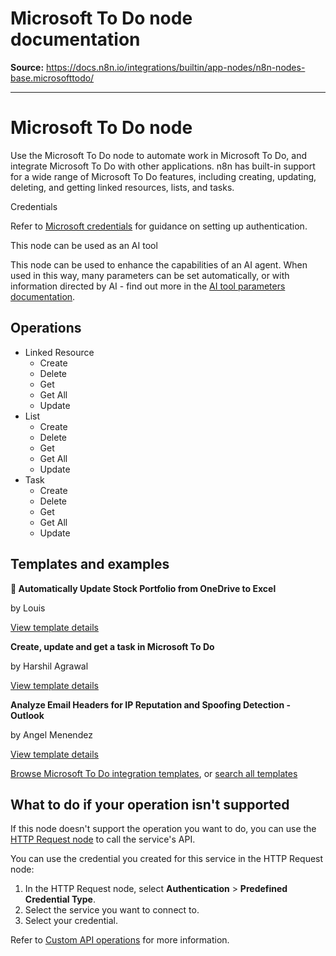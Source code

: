 # Microsoft To Do node documentation

**Source:** https://docs.n8n.io/integrations/builtin/app-nodes/n8n-nodes-base.microsofttodo/

---

# Microsoft To Do node

Use the Microsoft To Do node to automate work in Microsoft To Do, and integrate Microsoft To Do with other applications. n8n has built-in support for a wide range of Microsoft To Do features, including creating, updating, deleting, and getting linked resources, lists, and tasks.

Credentials

Refer to [Microsoft credentials](../../credentials/microsoft/) for guidance on setting up authentication.

This node can be used as an AI tool

This node can be used to enhance the capabilities of an AI agent. When used in this way, many parameters can be set automatically, or with information directed by AI - find out more in the [AI tool parameters documentation](../../../../advanced-ai/examples/using-the-fromai-function/).

## Operations

- Linked Resource
  - Create
  - Delete
  - Get
  - Get All
  - Update
- List
  - Create
  - Delete
  - Get
  - Get All
  - Update
- Task
  - Create
  - Delete
  - Get
  - Get All
  - Update

## Templates and examples

**📂 Automatically Update Stock Portfolio from OneDrive to Excel**

by Louis

[View template details](https://n8n.io/workflows/2507-automatically-update-stock-portfolio-from-onedrive-to-excel/)

**Create, update and get a task in Microsoft To Do**

by Harshil Agrawal

[View template details](https://n8n.io/workflows/1114-create-update-and-get-a-task-in-microsoft-to-do/)

**Analyze Email Headers for IP Reputation and Spoofing Detection - Outlook**

by Angel Menendez

[View template details](https://n8n.io/workflows/2676-analyze-email-headers-for-ip-reputation-and-spoofing-detection-outlook/)

[Browse Microsoft To Do integration templates](https://n8n.io/integrations/microsoft-to-do/), or [search all templates](https://n8n.io/workflows/)

## What to do if your operation isn't supported

If this node doesn't support the operation you want to do, you can use the [HTTP Request node](../../core-nodes/n8n-nodes-base.httprequest/) to call the service's API.

You can use the credential you created for this service in the HTTP Request node:

1. In the HTTP Request node, select **Authentication** > **Predefined Credential Type**.
2. Select the service you want to connect to.
3. Select your credential.

Refer to [Custom API operations](../../../custom-operations/) for more information.
